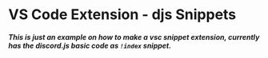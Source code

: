 # VS Code Extension - djs Snippets

##### This is just an example on how to make a vsc snippet extension, currently has the discord.js basic code as `!index` snippet.
